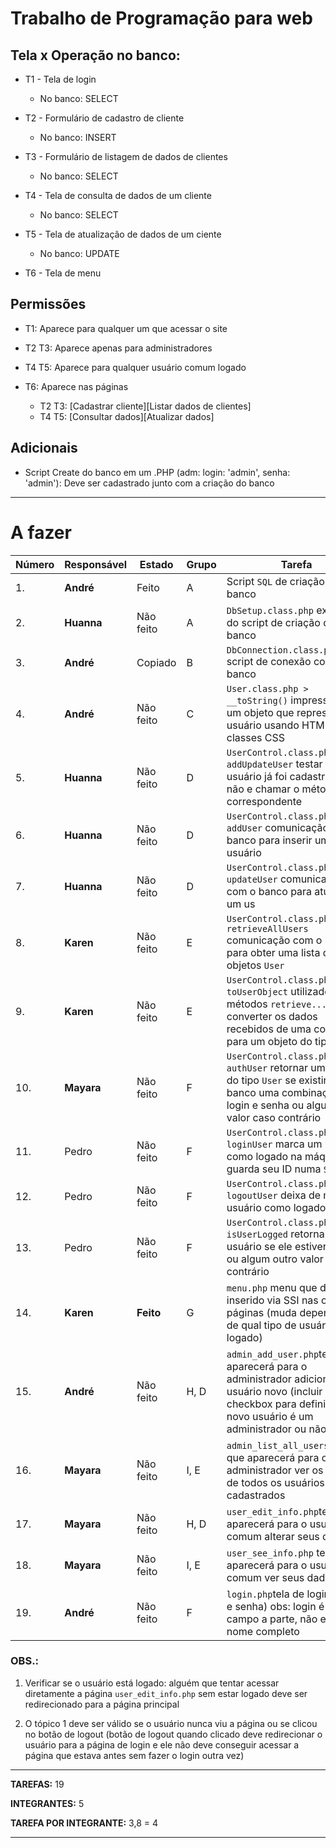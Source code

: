 
# Trabalho de Programação para web
## Tela x Operação no banco:

* T1 - Tela de login
	* No banco:  SELECT

* T2 - Formulário de cadastro de cliente
	* No banco: INSERT

* T3 - Formulário de listagem de dados de clientes
	* No banco: SELECT

* T4 - Tela de consulta de dados de um cliente
	* No banco: SELECT

* T5 - Tela de atualização de dados de um ciente
	* No banco: UPDATE

* T6 - Tela de menu

## Permissões

* T1: Aparece para qualquer um que acessar o site

* T2 T3: Aparece apenas para administradores

* T4 T5: Aparece para qualquer usuário comum logado

* T6: Aparece nas páginas 
	* T2 T3: \[Cadastrar cliente\]\[Listar dados de clientes\]
	* T4 T5: \[Consultar dados\]\[Atualizar dados\]

## Adicionais

* Script Create do banco em um .PHP 
	(adm: login: 'admin', senha: 'admin'): Deve ser cadastrado junto com a criação do banco

--------------------------------------

# A fazer

|Número|Responsável|Estado|Grupo|Tarefa|
|-|-|-|-|-|
|1. | **André** | Feito |A| Script `SQL` de criação do banco |
|2. |**Huanna**|Não feito|A|`DbSetup.class.php` execução do script de criação do banco
|3. |**André**|Copiado|B|`DbConnection.class.php` script de conexão com o banco
|4. |**André**|Não feito|C|`User.class.php > __toString()` impressão de um objeto que representa um usuário usando HTML e classes CSS
|5. |**Huanna**|Não feito|D|`UserControl.class.php > addUpdateUser` testar se o usuário já foi cadastrado ou não e chamar o método correspondente
|6. |**Huanna**|Não feito|D|`UserControl.class.php  > addUser` comunicação com o banco para inserir um novo usuário
|7. |**Huanna**|Não feito|D|`UserControl.class.php  > updateUser` comunicação com o banco para atualizar um us
|8. |**Karen**|Não feito|E|`UserControl.class.php  > retrieveAllUsers` comunicação com o banco para obter uma lista de objetos `User`
|9. |**Karen**|Não feito|E|`UserControl.class.php  > toUserObject` utilizado pelos métodos `retrieve...`, converter os dados recebidos de uma consulta para um objeto do tipo `User`
|10. |**Mayara**|Não feito|F|`UserControl.class.php  > authUser` retornar um objeto do tipo `User` se existir no banco uma combinação de login e senha ou algum outro valor caso contrário
|11. |Pedro|Não feito|F|`UserControl.class.php  > loginUser` marca um usuário como logado na máquina e guarda seu ID numa `SESSION`
|12. |Pedro|Não feito|F|`UserControl.class.php  > logoutUser` deixa de marcar o usuário como logado
|13. |Pedro|Não feito|F|`UserControl.class.php  > isUserLogged` retorna o id do usuário se ele estiver logado ou algum outro valor caso contrário
|14. |**Karen**|**Feito**|G|`menu.php` menu que deve ser inserido via SSI nas outras páginas (muda dependendo de qual tipo de usuário está logado)
|15. |**André**|Não feito|H, D|`admin_add_user.php`tela que aparecerá para o administrador adicionar um usuário novo (incluir um checkbox para definir se o novo usuário é um administrador ou não)
|16. |**Mayara**|Não feito|I, E|`admin_list_all_users.php`tela que aparecerá para o administrador ver os dados de todos os usuários cadastrados
|17. |**Mayara**|Não feito|H, D|`user_edit_info.php`tela que aparecerá para o usuário comum alterar seus dados
|18. |**Mayara**|Não feito|I, E|`user_see_info.php` tela que aparecerá para o usuário comum ver seus dados
|19. |**André**|Não feito|F|`login.php`tela de login (login e senha) obs: login é um campo a parte, não e-mail ou nome completo

### OBS.:

1. Verificar se o usuário está logado: alguém que tentar acessar diretamente a página `user_edit_info.php` sem estar logado deve ser redirecionado para a página principal

2. O tópico 1 deve ser válido se o usuário nunca viu a página ou se clicou no botão de logout (botão de logout quando clicado deve redirecionar o usuário para a página de login e ele não deve conseguir acessar a página que estava antes sem fazer o login outra vez)

----------------------------

**TAREFAS:** 19

**INTEGRANTES:** 5

**TAREFA POR INTEGRANTE:** 3,8 = 4


----------------------
